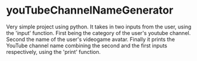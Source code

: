 # youTubeChannelNameGenerator
Very simple project using python.
It takes in two inputs from the user, using the 'input' function.
First being the category of the user's youtube channel.
Second the name of the user's videogame avatar.
Finally it prints the YouTube channel name combining the second and the first inputs respectively, using the 'print' function.


